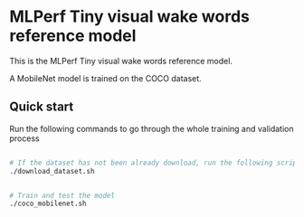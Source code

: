 # MLPerf Tiny visual wake words reference model

This is the MLPerf Tiny visual wake words reference model.

A MobileNet model is trained on the COCO dataset.

## Quick start

Run the following commands to go through the whole training and validation process

``` Bash

# If the dataset has not been already download, run the following script
./download_dataset.sh
```
``` Bash

# Train and test the model
./coco_mobilenet.sh
```
